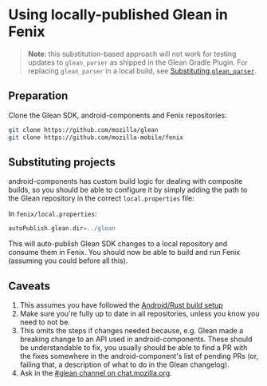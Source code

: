# Using locally-published Glean in Fenix

> **Note**: this substitution-based approach will not work for testing updates to `glean_parser` as shipped in the Glean Gradle Plugin.
> For replacing `glean_parser` in a local build, see [Substituting `glean_parser`](glean-parser-substitution.md).

## Preparation

Clone the Glean SDK, android-components and Fenix repositories:

```sh
git clone https://github.com/mozilla/glean
git clone https://github.com/mozilla-mobile/fenix
```

## Substituting projects

android-components has custom build logic for dealing with composite builds,
so you should be able to configure it by simply adding the path to the Glean repository in the correct `local.properties` file:

In `fenix/local.properties`:

```groovy
autoPublish.glean.dir=../glean
```

This will auto-publish Glean SDK changes to a local repository and consume them in Fenix.
You should now be able to build and run Fenix (assuming you could before all this).

## Caveats

1. This assumes you have followed the [Android/Rust build setup](setup-android-build-environment.md)
2. Make sure you're fully up to date in all repositories, unless you know you need to not be.
3. This omits the steps if changes needed because, e.g. Glean made a breaking change to an API used in android-components.
   These should be understandable to fix, you usually should be able to find a PR with the fixes somewhere in the android-component's list of pending PRs
   (or, failing that, a description of what to do in the Glean changelog).
4. Ask in the [#glean channel on chat.mozilla.org](https://chat.mozilla.org/#/room/#glean:mozilla.org).
